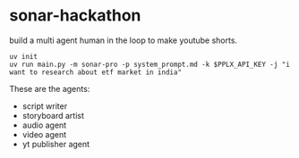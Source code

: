 # sonar-hackathon

build a multi agent human in the loop to make youtube shorts.

```
uv init
uv run main.py -m sonar-pro -p system_prompt.md -k $PPLX_API_KEY -j "i want to research about etf market in india"

```

<!--  -->

These are the agents:

- script writer
- storyboard artist
- audio agent
- video agent
- yt publisher agent
